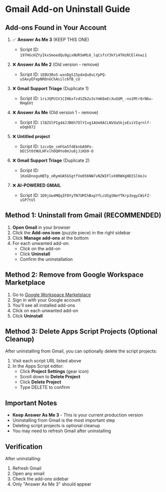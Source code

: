 # Gmail Add-on Uninstall Guide

## Add-ons Found in Your Account

1. ✅ **Answer As Me 3** (KEEP THIS ONE)
   - Script ID: `197HGcHZYyIkxSmoedQu9gixNURSmMi6_lqCsfsY3kYi4THzRCEl4nwi1`
   
2. ❌ **Answer As Me 2** (Old version - remove)
   - Script ID: `1EBU3Ro5-wxnDgS15pdxQu0vLYpPQ-uSAxyEFepNROnGChAsilc6fB_cU`

3. ❌ **Gmail Support Triage** (Duplicate 1)
   - Script ID: `1rsJQPU1V1CIHbxfz4SZbZu3sYmK8eEcXuGUM_-no1Mtr0rNbu-RHq6Xt`

4. ❌ **Answer As Me** (Old version 1 - remove)
   - Script ID: `1lBZGlPIg44JJB6h7OlYIvg1AUe8ACLNVda5kjoEsiVIqrnlf-eOqb872`

5. ❌ **Untitled project**
   - Script ID: `1zcvQe_cmFGa5fdEknbA9Po-bECSt6tNULHFxlhOQHYo0mJu8jJiKb9-O`

6. ❌ **Gmail Support Triage** (Duplicate 2)
   - Script ID: `1KoGDnoguHBTp_oRymUA5GSgtfVe056NW7vNZWIFlxX0RWXgHDISlUeJx`

7. ❌ **AI-POWERED GMAIL**
   - Script ID: `1D9jUw4MQqIFDYyTN7UMIhBxpYfLcUSgSNeYTKrp3ogyCWiFZ-uSP7tUl`

## Method 1: Uninstall from Gmail (RECOMMENDED)

1. **Open Gmail** in your browser
2. Click the **Add-ons icon** (puzzle piece) in the right sidebar
3. Click **Manage add-ons** at the bottom
4. For each unwanted add-on:
   - Click on the add-on
   - Click **Uninstall**
   - Confirm the uninstallation

## Method 2: Remove from Google Workspace Marketplace

1. Go to [Google Workspace Marketplace](https://workspace.google.com/marketplace/myapps)
2. Sign in with your Google account
3. You'll see all installed add-ons
4. Click on each unwanted add-on
5. Click **Uninstall**

## Method 3: Delete Apps Script Projects (Optional Cleanup)

After uninstalling from Gmail, you can optionally delete the script projects:

1. Visit each script URL listed above
2. In the Apps Script editor:
   - Click **Project Settings** (gear icon)
   - Scroll down to **Delete Project**
   - Click **Delete Project**
   - Type DELETE to confirm

## Important Notes

- **Keep Answer As Me 3** - This is your current production version
- Uninstalling from Gmail is the most important step
- Deleting script projects is optional cleanup
- You may need to refresh Gmail after uninstalling

## Verification

After uninstalling:
1. Refresh Gmail
2. Open any email
3. Check the add-ons sidebar
4. Only "Answer As Me 3" should appear